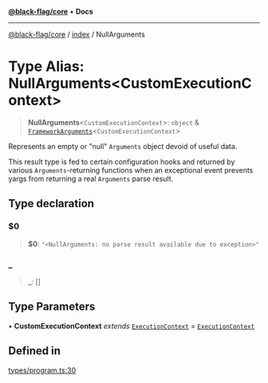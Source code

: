 [**@black-flag/core**](../../README.md) • **Docs**

***

[@black-flag/core](../../README.md) / [index](../README.md) / NullArguments

# Type Alias: NullArguments\<CustomExecutionContext\>

> **NullArguments**\<`CustomExecutionContext`\>: `object` & [`FrameworkArguments`](../../util/type-aliases/FrameworkArguments.md)\<`CustomExecutionContext`\>

Represents an empty or "null" `Arguments` object devoid of useful data.

This result type is fed to certain configuration hooks and returned by
various `Arguments`-returning functions when an exceptional event prevents
yargs from returning a real `Arguments` parse result.

## Type declaration

### $0

> **$0**: `"<NullArguments: no parse result available due to exception>"`

### \_

> **\_**: []

## Type Parameters

• **CustomExecutionContext** *extends* [`ExecutionContext`](../../util/type-aliases/ExecutionContext.md) = [`ExecutionContext`](../../util/type-aliases/ExecutionContext.md)

## Defined in

[types/program.ts:30](https://github.com/Xunnamius/black-flag/blob/20623d626b4c283cf81bd3e79356045673c5c3fb/types/program.ts#L30)
